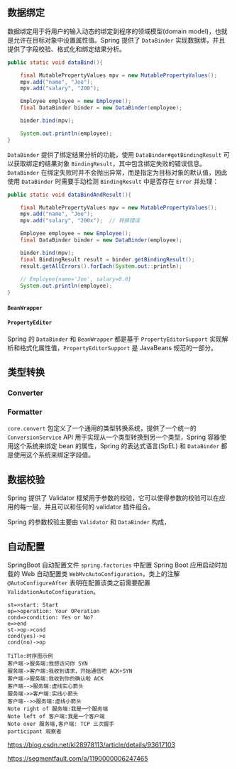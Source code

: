 ## 数据绑定

数据绑定用于将用户的输入动态的绑定到程序的领域模型(domain model)，也就是允许在目标对象中设置属性值。Spring 提供了 `DataBinder` 实现数据绑，并且提供了字段校验、格式化和绑定结果分析。

```java
public static void dataBind(){

    final MutablePropertyValues mpv = new MutablePropertyValues();
    mpv.add("name", "Joe");
    mpv.add("salary", "200");

    Employee employee = new Employee();
    final DataBinder binder = new DataBinder(employee);

    binder.bind(mpv);

    System.out.println(employee);
}
```

`DataBinder` 提供了绑定结果分析的功能，使用 `DataBinder#getBindingResult` 可以获取绑定的结果对象 `BindingResult`，其中包含绑定失败的错误信息。`DataBinder` 在绑定失败时并不会抛出异常，而是指定为目标对象的默认值，因此使用 `DataBinder` 时需要手动检测 `BindingResult` 中是否存在 `Error` 并处理：

```java
public static void dataBindAndResult(){

    final MutablePropertyValues mpv = new MutablePropertyValues();
    mpv.add("name", "Joe");
    mpv.add("salary", "200x");	// 转换错误

    Employee employee = new Employee();
    final DataBinder binder = new DataBinder(employee);

    binder.bind(mpv);
    final BindingResult result = binder.getBindingResult();
    result.getAllErrors().forEach(System.out::println);
    
    // Employee{name='Joe', salary=0.0}
    System.out.println(employee);
}
```



#### `BeanWrapper`

#### `PropertyEditor`

Spring 的 `DataBinder` 和 `BeanWrapper` 都是基于 `PropertyEditorSupport` 实现解析和格式化属性值，`PropertyEditorSupport` 是 JavaBeans 规范的一部分。 

## 类型转换

### Converter

### Formatter
`core.convert` 包定义了一个通用的类型转换系统，提供了一个统一的 `ConversionService` API 用于实现从一个类型转换到另一个类型，Spring 容器使用这个系统来绑定 bean 的属性，Spring 的表达式语言(SpEL) 和 `DataBinder` 都是使用这个系统来绑定字段值。

## 数据校验

Spring 提供了 Validator 框架用于参数的校验，它可以使得参数的校验可以在应用的每一层，并且可以和任何的 validator 插件组合。

Spring 的参数校验主要由 `Validator` 和 `DataBinder` 构成，

## 自动配置

SpringBoot 自动配置文件 `spring.factories` 中配置 Spring Boot 应用启动时加载的 Web 自动配置类 `WebMvcAutoConfiguration`，类上的注解 `@AutoConfigureAfter` 表明在配置该类之前需要配置 `ValidationAutoConfiguration`。



```flow
st=>start: Start
op=>operation: Your OPeration
cond=>condition: Yes or No?
e=>end
st->op->cond
cond(yes)->e
cond(no)->op
```

```sequence
TiTle:时序图示例
客户端->服务端:我想访问你 SYN
服务端->客户端:我收到请求，开始通信吧 ACK+SYN
客户端->服务端:我收到你的确认啦 ACK
客户端-->服务端:虚线实心箭头
服务端->>客户端:实线小箭头
客户端-->>服务端:虚线小箭头
Note right of 服务端:我是一个服务端
Note left of 客户端:我是一个客户端
Note over 服务端,客户端: TCP 三次握手
participant 观察者
```

https://blog.csdn.net/kl28978113/article/details/93617103



https://segmentfault.com/a/1190000006247465